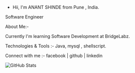 -  Hii, I'm ANANT SHINDE from Pune , India.

Software Engineer

About Me:-

Currently I'm learning Software Development at BridgeLabz. 

Technologies & Tools :-
   Java,  mysql , shellscript.
   

 Connect with me :-
facebook | github | linkedin


![GitHub Stats](https://github-readme-stats.vercel.app/api?shindeanant&theme=radical)

